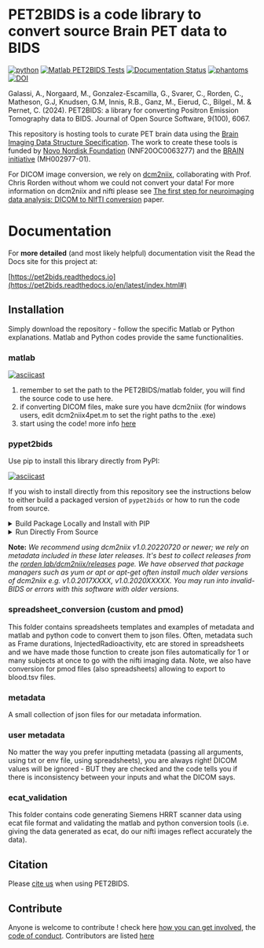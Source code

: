 # PET2BIDS is a code library to convert source Brain PET data to BIDS 

[![python](https://github.com/openneuropet/PET2BIDS/actions/workflows/python.yaml/badge.svg)](https://github.com/openneuropet/PET2BIDS/actions/workflows/python.yaml)
[![Matlab PET2BIDS Tests](https://github.com/openneuropet/PET2BIDS/actions/workflows/matlab.yaml/badge.svg)](https://github.com/openneuropet/PET2BIDS/actions/workflows/matlab.yaml) 
[![Documentation Status](https://readthedocs.org/projects/pet2bids/badge/?version=latest)](https://pet2bids.readthedocs.io/en/latest/?badge=latest)
[![phantoms](https://github.com/openneuropet/PET2BIDS/actions/workflows/phantoms.yaml/badge.svg)](https://github.com/openneuropet/PET2BIDS/actions/workflows/phantoms.yaml)
[![DOI](https://joss.theoj.org/papers/10.21105/joss.06067/status.svg)](https://doi.org/10.21105/joss.06067)

Galassi, A., Norgaard, M., Gonzalez-Escamilla, G., Svarer, C., Rorden, C., Matheson, G.J, Knudsen, G.M, Innis, R.B., Ganz, M., Eierud, C., Bilgel., M. & Pernet, C. (2024). PET2BIDS: a library for converting Positron Emission Tomography data to BIDS. Journal of Open Source Software, 9(100), 6067.

This repository is hosting tools to curate PET brain data using the [Brain Imaging Data Structure Specification](https://bids-specification.readthedocs.io/en/stable/04-modality-specific-files/09-positron-emission-tomography.html). 
The work to create these tools is funded by [Novo Nordisk Foundation](https://novonordiskfonden.dk/en/) (NNF20OC0063277) and the 
[BRAIN initiative](https://braininitiative.nih.gov/) (MH002977-01).

For DICOM image conversion, we rely on [dcm2niix](https://www.nitrc.org/plugins/mwiki/index.php/dcm2nii:MainPage), 
collaborating with Prof. Chris Rorden without whom we could not convert your data! For more information on dcm2niix 
and nifti please see [The first step for neuroimaging data analysis: DICOM to NIfTI conversion](https://www.ncbi.nlm.nih.gov/pubmed/26945974) paper.


# Documentation

For **more detailed** (and most likely helpful) documentation visit the Read the Docs site for this project at:

[https://pet2bids.readthedocs.io](https://pet2bids.readthedocs.io/en/latest/index.html#)

## Installation

Simply download the repository - follow the specific Matlab or Python explanations. Matlab and Python codes provide the 
same functionalities.

### matlab

[![asciicast](https://asciinema.org/a/RPxiHW6afISPmWYFBOGKWNem1.svg)](https://asciinema.org/a/RPxiHW6afISPmWYFBOGKWNem1)

1) remember to set the path to the PET2BIDS/matlab folder, you will find the source code to use here.
2) if converting DICOM files, make sure you have dcm2niix (for windows users, edit dcm2niix4pet.m to set the right paths to the .exe)
3) start using the code! more info [here](https://github.com/openneuropet/PET2BIDS/tree/main/matlab#readme)

### pypet2bids

Use pip to install this library directly from PyPI:

[![asciicast](https://asciinema.org/a/TZJg5BglDMFM2fEEX9dSpnJEy.svg)](https://asciinema.org/a/TZJg5BglDMFM2fEEX9dSpnJEy)

If you wish to install directly from this repository see the instructions below to either build
a packaged version of `pypet2bids` or how to run the code from source.

<details>
<summary>Build Package Locally and Install with PIP</summary> 

We use [poetry](https://python-poetry.org/) to build this package, no other build methods are supported, 
further we encourage the use of [GNU make](https://www.gnu.org/software/make/) and a bash-like shell to simplify the 
build process.

After installing poetry, you can build and install this package to your local version of Python with the following 
commands (keep in mind the commands below are executed in a bash-like shell):

```bash
cd PET2BIDS
cp -R metadata/ pypet2bids/pypet2bids/metadata
cp pypet2bids/pyproject.toml pypet2bids/pypet2bids/pyproject.toml
cd pypet2bids && poetry lock && poetry build
pip install dist/pypet2bids-X.X.X-py3-none-any.whl
```

Why is all the above required? Well, because this is a monorepo and we just have to work around that sometimes.


[!NOTE]
Make and the additional scripts contained in the `scripts/` directory are for the convenience of 
non-windows users.

If you have GNU make installed and are using a bash or something bash-like in you your terminal of choice, run the 
following:

```bash
cd PET2BIDS
make installpoetry buildpackage installpackage
```

</details>

<details> 
<summary>Run Directly From Source</summary>

Lastly, if one wishes run pypet2bids directly from the source code in this repository or to help contribute to the python portion of this project or any of the documentation they can do so via the following options:

```bash
cd PET2BIDS/pypet2bids
poetry install
```

Or they can install the dependencies only using pip:

```bash
cd PET2BIDS/pypet2bids
pip install .
```

After either poetry or pip installation of dependencies modules can be executed as follows:

```bash
cd PET2BIDS/pypet2bids
python dcm2niix4pet.py --help
```

</details>

**Note:**
*We recommend using dcm2niix v1.0.20220720 or newer; we rely on metadata included in these later releases. It's best to 
collect releases from the [rorden lab/dcm2niix/releases](https://github.com/rordenlab/dcm2niix/releases) page. We have
observed that package managers such as yum or apt or apt-get often install much older versions of dcm2niix e.g. 
v1.0.2017XXXX, v1.0.2020XXXXX. You may run into invalid-BIDS or errors with this software with older versions.* 


### spreadsheet_conversion (custom and pmod)

This folder contains spreadsheets templates and examples of metadata and matlab and python code to convert them to json files. Often, metadata such as Frame durations, InjectedRadioactivity, etc are stored in spreadsheets and we have made those function to create json files automatically for 1 or many subjects at once to go with the nifti imaging data. Note, we also have conversion for pmod files (also spreadsheets) allowing to export to blood.tsv files.

### metadata

A small collection of json files for our metadata information. 

### user metadata 

No matter the way you prefer inputting metadata (passing all arguments, using txt or env file, using spreadsheets), you are always right! DICOM values will be ignored - BUT they are checked and the code tells you if there is inconsistency between your inputs and what the DICOM says.

### ecat_validation

This folder contains code generating Siemens HRRT scanner data using ecat file format and validating the matlab and python conversion tools (i.e. giving the data generated as ecat, do our nifti images reflect accurately the data).

## Citation 

Please [cite us](CITATION.cff) when using PET2BIDS.

## Contribute

Anyone is welcome to contribute ! check here [how you can get involved](contributing.md), the [code of conduct](code_of_conduct.md). Contributors are listed [here](contributors.md)
